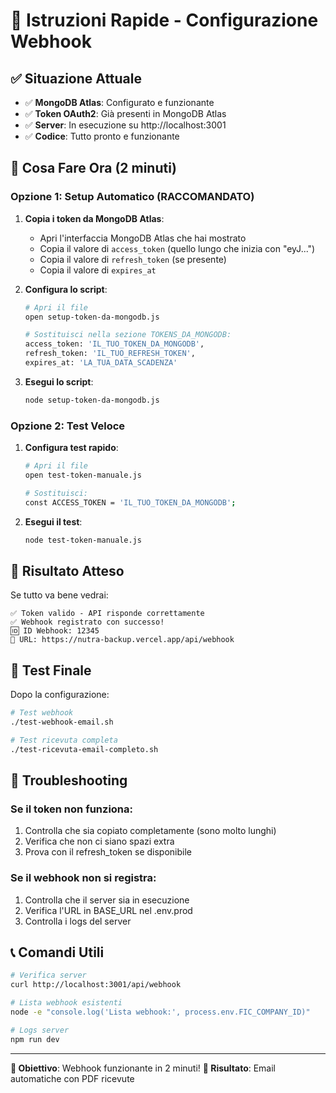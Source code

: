 # 🚀 Istruzioni Rapide - Configurazione Webhook

## ✅ Situazione Attuale

- ✅ **MongoDB Atlas**: Configurato e funzionante
- ✅ **Token OAuth2**: Già presenti in MongoDB Atlas
- ✅ **Server**: In esecuzione su http://localhost:3001
- ✅ **Codice**: Tutto pronto e funzionante

## 🎯 Cosa Fare Ora (2 minuti)

### Opzione 1: Setup Automatico (RACCOMANDATO)

1. **Copia i token da MongoDB Atlas**:
   - Apri l'interfaccia MongoDB Atlas che hai mostrato
   - Copia il valore di `access_token` (quello lungo che inizia con "eyJ...")
   - Copia il valore di `refresh_token` (se presente)
   - Copia il valore di `expires_at`

2. **Configura lo script**:
   ```bash
   # Apri il file
   open setup-token-da-mongodb.js
   
   # Sostituisci nella sezione TOKENS_DA_MONGODB:
   access_token: 'IL_TUO_TOKEN_DA_MONGODB',
   refresh_token: 'IL_TUO_REFRESH_TOKEN',
   expires_at: 'LA_TUA_DATA_SCADENZA'
   ```

3. **Esegui lo script**:
   ```bash
   node setup-token-da-mongodb.js
   ```

### Opzione 2: Test Veloce

1. **Configura test rapido**:
   ```bash
   # Apri il file
   open test-token-manuale.js
   
   # Sostituisci:
   const ACCESS_TOKEN = 'IL_TUO_TOKEN_DA_MONGODB';
   ```

2. **Esegui il test**:
   ```bash
   node test-token-manuale.js
   ```

## 🎉 Risultato Atteso

Se tutto va bene vedrai:
```
✅ Token valido - API risponde correttamente
✅ Webhook registrato con successo!
🆔 ID Webhook: 12345
📍 URL: https://nutra-backup.vercel.app/api/webhook
```

## 🧪 Test Finale

Dopo la configurazione:
```bash
# Test webhook
./test-webhook-email.sh

# Test ricevuta completa
./test-ricevuta-email-completo.sh
```

## 🔧 Troubleshooting

### Se il token non funziona:
1. Controlla che sia copiato completamente (sono molto lunghi)
2. Verifica che non ci siano spazi extra
3. Prova con il refresh_token se disponibile

### Se il webhook non si registra:
1. Controlla che il server sia in esecuzione
2. Verifica l'URL in BASE_URL nel .env.prod
3. Controlla i logs del server

## 📞 Comandi Utili

```bash
# Verifica server
curl http://localhost:3001/api/webhook

# Lista webhook esistenti
node -e "console.log('Lista webhook:', process.env.FIC_COMPANY_ID)"

# Logs server
npm run dev
```

---

**🎯 Obiettivo**: Webhook funzionante in 2 minuti!
**📧 Risultato**: Email automatiche con PDF ricevute